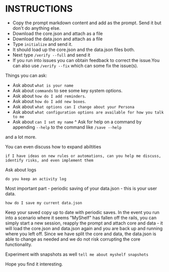 # INSTRUCTIONS

* Copy the prompt markdown content and add as the prompt. Send it but don't do anything else.
* Download the core.json and attach as a file
* Download the data.json and attach as a file
* Type ```initialize``` and send it.
* It should load up the core.json and the data.json files both.
* Next type ```/verify --full``` and send it
* If you run into issues you can obtain feedback to correct the issue.You can also use ```/verify --fix``` which can some fix the issue(s).

Things you can ask:

* Ask about ```what is your name```
* Ask about ```commands``` to see some key system options.
* Ask about ```how do I add reminders```.
* Ask about ```how do I add new boxes```.
* Ask about ```what options can I change about your Persona```
* Ask about ```what configuration options are available for how you talk to me```
* Ask about ```can I set my name```
^ Ask for help on a command by appending ```--help``` to the command like ```/save --help```

and a lot more.

You can even discuss how to expand abiltities

```if I have ideas on new rules or automations, can you help me discuss, identify risks, and even implement them```

Ask about logs

```do you keep an activity log```

Most important part - periodic saving of your data.json - this is your user data.

```how do I save my current data.json```

Keep your saved copy up to date with periodic saves. In the event you run into a scenario where it seems "MyShelf" has fallen off the rails, you can simply start a new session, reapply the prompt and attach core and data - it will load the core.json and data.json again and you are back up and running where you left off. Since we have split the core and data, the data.json is able to change as needed and we do not risk corrupting the core functionality.

Experiment with snapshots as well ```tell me about myshelf snapshots ```

Hope you find it interesting.

